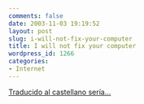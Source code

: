 ```yaml
---
comments: false
date: 2003-11-03 19:19:52
layout: post
slug: i-will-not-fix-your-computer
title: I will not fix your computer
wordpress_id: 1266
categories:
- Internet
---
```


[Traducido al castellano sería…](http://www.ibiblio.org/sinner/dibus/NO2.png)




 
